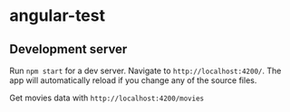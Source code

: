 # angular-test

## Development server

Run `npm start` for a dev server. Navigate to `http://localhost:4200/`. The app will automatically reload if you change any of the source files.

Get movies data with `http://localhost:4200/movies`
